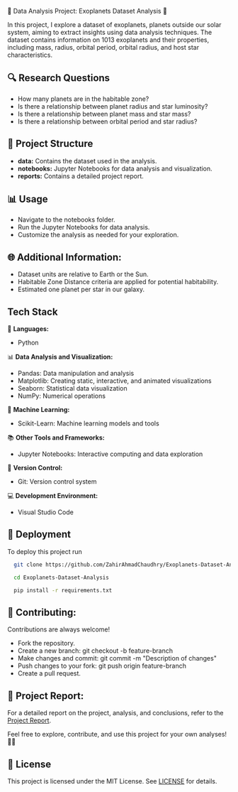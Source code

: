 
🚀 Data Analysis Project: Exoplanets Dataset Analysis 🌌

In this project, I explore a dataset of exoplanets, planets outside our solar system, aiming to extract insights using data analysis techniques. The dataset contains information on 1013 exoplanets and their properties, including mass, radius, orbital period, orbital radius, and host star characteristics.


## 🔍 Research Questions

- How many planets are in the habitable zone?
- Is there a relationship between planet radius and star luminosity?
- Is there a relationship between planet mass and star mass?
- Is there a relationship between orbital period and star radius?

## 📁 Project Structure

- **data:** Contains the dataset used in the analysis.
- **notebooks:** Jupyter Notebooks for data analysis and visualization.
- **reports:** Contains a detailed project report.

## 📊 Usage
- Navigate to the notebooks folder.
- Run the Jupyter Notebooks for data analysis.
- Customize the analysis as needed for your exploration.

## 🌐 Additional Information:

- Dataset units are relative to Earth or the Sun.
- Habitable Zone Distance criteria are applied for potential habitability.
- Estimated one planet per star in our galaxy.
## Tech Stack

🚀 **Languages:**
- Python

📊 **Data Analysis and Visualization:**
- Pandas: Data manipulation and analysis
- Matplotlib: Creating static, interactive, and animated visualizations
- Seaborn: Statistical data visualization
- NumPy: Numerical operations

🤖 **Machine Learning:**
- Scikit-Learn: Machine learning models and tools

📚 **Other Tools and Frameworks:**
- Jupyter Notebooks: Interactive computing and data exploration

🔧 **Version Control:**
- Git: Version control system

💻 **Development Environment:**
- Visual Studio Code

## 🔧 Deployment

To deploy this project run

```bash
  git clone https://github.com/ZahirAhmadChaudhry/Exoplanets-Dataset-Analysis.git
```

```bash
  cd Exoplanets-Dataset-Analysis
```

```bash
  pip install -r requirements.txt
```
## 🤝 Contributing:

Contributions are always welcome!

- Fork the repository.
- Create a new branch: git checkout -b feature-branch
- Make changes and commit: git commit -m "Description of changes"
- Push changes to your fork: git push origin feature-branch
- Create a pull request.


## 📰 Project Report:
For a detailed report on the project, analysis, and conclusions, refer to the [Project Report](https://github.com/ZahirAhmadChaudhry/Exoplanets-Dataset-Analysis/tree/main/Reports).

Feel free to explore, contribute, and use this project for your own analyses! 🚀✨
## 📄 License
This project is licensed under the MIT License. See
[LICENSE](https://github.com/ZahirAhmadChaudhry/Exoplanets-Dataset-Analysis?tab=MIT-1-ov-file)
for details.